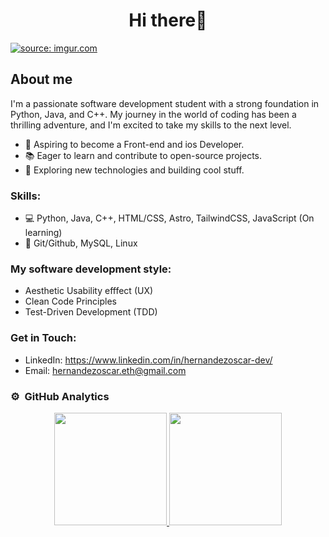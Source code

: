<div align="center">
<h1 align="center">Hi there👋</h1>
</div>
  <a href="https://imgur.com/LNPTeS5"><img src="https://i.imgur.com/LNPTeS5.png" title="source: imgur.com" /></a>

## About me

I'm a passionate software development student with a strong foundation in Python, Java, and C++. My journey in the world of coding has been a thrilling adventure, and I'm excited to take my skills to the next level.
-  💼 Aspiring to become a Front-end and ios Developer.
-  📚 Eager to learn and contribute to open-source projects.
-  🚀 Exploring new technologies and building cool stuff.

### Skills:
- 💻 Python, Java, C++, HTML/CSS, Astro, TailwindCSS, JavaScript (On learning)
- 🔎 Git/Github, MySQL, Linux

### My software development style:
- Aesthetic Usability efffect (UX)
- Clean Code Principles
- Test-Driven Development (TDD)

### Get in Touch:
- LinkedIn: https://www.linkedin.com/in/hernandezoscar-dev/
- Email: hernandezoscar.eth@gmail.com

### ⚙️ &nbsp;GitHub Analytics
<p align="center">
<a href="https://github.com/Gothsec">
  <img height="180em" src="https://github-readme-stats-eight-theta.vercel.app/api?username=Gothsec&show_icons=true&theme=algolia&include_all_commits=true&count_private=true"/>
  <img height="180em" src="https://github-readme-stats-eight-theta.vercel.app/api/top-langs/?username=Gothsec&layout=compact&langs_count=8&theme=algolia"/> </a>
</p>
